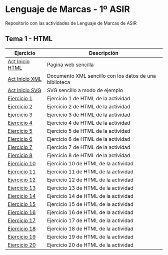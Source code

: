# Lenguaje de Marcas - 1º ASIR
Repositorio con las actividades de Lenguaje de Marcas de ASIR

## Tema 1 - HTML

| Ejercicio        | Descripción                |
| -------------    | -------------              |
| [Act Inicio HTML](/Tema1/ActHTML1.html)      | Pagina web sencilla        |
| [Act Inicio XML](/Tema1/ActXML1.xml)        | Documento XML sencillo con los datos de una biblioteca                |
| [Act Inicio SVG](/Tema1/SVGEjemplo.html)    | SVG sencillo a modo de ejemplo  |
| [Ejercicio 1](/Tema1/Ejercicio1HTML.html) | Ejercicio 1 de HTML de la actividad |
| [Ejercicio 2](/Tema1/Ejercicio2HTML.html) | Ejercicio 2 de HTML de la actividad |
| [Ejercicio 3](/Tema1/Ejercicio3HTML.html) | Ejercicio 3 de HTML de la actividad |
| [Ejercicio 4](/Tema1/Ejercicio4HTML.html) | Ejercicio 4 de HTML de la actividad |
| [Ejercicio 5](/Tema1/Ejercicio5HTML.html) | Ejercicio 5 de HTML de la actividad |
| [Ejercicio 6](/Tema1/Ejercicio6HTML.html) | Ejercicio 6 de HTML de la actividad |
| [Ejercicio 7](/Tema1/Ejercicio7HTML.html) | Ejercicio 7 de HTML de la actividad |
| [Ejercicio 8](/Tema1/Ejercicio8) | Ejercicio 8 de HTML de la actividad |
| [Ejercicio 10](/Tema1/Ejercicio10HTML.html) | Ejercicio 10 de HTML de la actividad |
| [Ejercicio 11](/Tema1/Ejercicio11HTML.html) | Ejercicio 11 de HTML de la actividad |
| [Ejercicio 12](/Tema1/Ejercicio12HTML.html) | Ejercicio 12 de HTML de la actividad |
| [Ejercicio 13](/Tema1/Ejercicio13HTML.html) | Ejercicio 13 de HTML de la actividad |
| [Ejercicio 14](/Tema1/Ejercicio14HTML.html) | Ejercicio 14 de HTML de la actividad |
| [Ejercicio 15](/Tema1/Ejercicio15HTML.html) | Ejercicio 15 de HTML de la actividad |
| [Ejercicio 16](/Tema1/Ejercicio16HTML.html) | Ejercicio 16 de HTML de la actividad |
| [Ejercicio 17](/Tema1/Ejercicio17) | Ejercicio 17 de HTML de la actividad |
| [Ejercicio 18](/Tema1/Ejercicio18) | Ejercicio 18 de HTML de la actividad |
| [Ejercicio 19](/Tema1/Ejercicio19HTML.html) | Ejercicio 19 de HTML de la actividad |
| [Ejercicio 20](/Tema1/Ejercicio20HTML.html) | Ejercicio 20 de HTML de la actividad |





